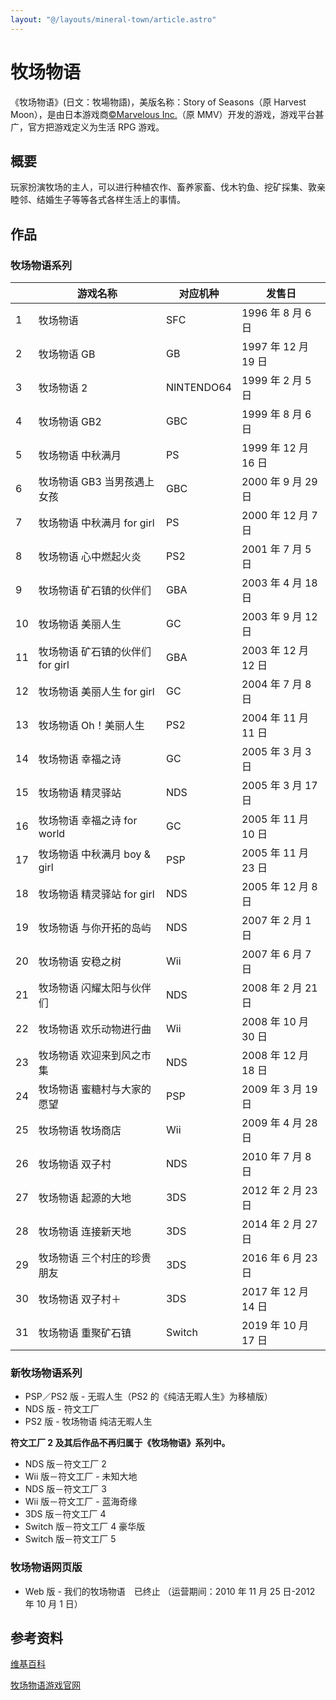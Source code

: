 ```yaml
---
layout: "@/layouts/mineral-town/article.astro"
---
```


# 牧场物语

《牧场物语》(日文：牧場物語)，美版名称：Story of Seasons（原 Harvest Moon），是由日本游戏商[©Marvelous Inc.](https://www.marv.jp/)（原 MMV）开发的游戏，游戏平台甚广，官方把游戏定义为生活 RPG 游戏。

## 概要

玩家扮演牧场的主人，可以进行种植农作、畜养家畜、伐木钓鱼、挖矿採集、敦亲睦邻、结婚生子等等各式各样生活上的事情。

## 作品

### 牧场物语系列

|     | 游戏名称                         | 对应机种   | 发售日              |
| --- | -------------------------------- | ---------- | ------------------- |
| 1   | 牧场物语                         | SFC        | 1996 年 8 月 6 日   |
| 2   | 牧场物语 GB                      | GB         | 1997 年 12 月 19 日 |
| 3   | 牧场物语 2                       | NINTENDO64 | 1999 年 2 月 5 日   |
| 4   | 牧场物语 GB2                     | GBC        | 1999 年 8 月 6 日   |
| 5   | 牧场物语 中秋满月                | PS         | 1999 年 12 月 16 日 |
| 6   | 牧场物语 GB3 当男孩遇上女孩      | GBC        | 2000 年 9 月 29 日  |
| 7   | 牧场物语 中秋满月 for girl       | PS         | 2000 年 12 月 7 日  |
| 8   | 牧场物语 心中燃起火炎            | PS2        | 2001 年 7 月 5 日   |
| 9   | 牧场物语 矿石镇的伙伴们          | GBA        | 2003 年 4 月 18 日  |
| 10  | 牧场物语 美丽人生                | GC         | 2003 年 9 月 12 日  |
| 11  | 牧场物语 矿石镇的伙伴们 for girl | GBA        | 2003 年 12 月 12 日 |
| 12  | 牧场物语 美丽人生 for girl       | GC         | 2004 年 7 月 8 日   |
| 13  | 牧场物语 Oh！美丽人生            | PS2        | 2004 年 11 月 11 日 |
| 14  | 牧场物语 幸福之诗                | GC         | 2005 年 3 月 3 日   |
| 15  | 牧场物语 精灵驿站                | NDS        | 2005 年 3 月 17 日  |
| 16  | 牧场物语 幸福之诗 for world      | GC         | 2005 年 11 月 10 日 |
| 17  | 牧场物语 中秋满月 boy & girl     | PSP        | 2005 年 11 月 23 日 |
| 18  | 牧场物语 精灵驿站 for girl       | NDS        | 2005 年 12 月 8 日  |
| 19  | 牧场物语 与你开拓的岛屿          | NDS        | 2007 年 2 月 1 日   |
| 20  | 牧场物语 安稳之树                | Wii        | 2007 年 6 月 7 日   |
| 21  | 牧场物语 闪耀太阳与伙伴们        | NDS        | 2008 年 2 月 21 日  |
| 22  | 牧场物语 欢乐动物进行曲          | Wii        | 2008 年 10 月 30 日 |
| 23  | 牧场物语 欢迎来到风之市集        | NDS        | 2008 年 12 月 18 日 |
| 24  | 牧场物语 蜜糖村与大家的愿望      | PSP        | 2009 年 3 月 19 日  |
| 25  | 牧场物语 牧场商店                | Wii        | 2009 年 4 月 28 日  |
| 26  | 牧场物语 双子村                  | NDS        | 2010 年 7 月 8 日   |
| 27  | 牧场物语 起源的大地              | 3DS        | 2012 年 2 月 23 日  |
| 28  | 牧场物语 连接新天地              | 3DS        | 2014 年 2 月 27 日  |
| 29  | 牧场物语 三个村庄的珍贵朋友      | 3DS        | 2016 年 6 月 23 日  |
| 30  | 牧场物语 双子村＋                | 3DS        | 2017 年 12 月 14 日 |
| 31  | 牧场物语 重聚矿石镇              | Switch     | 2019 年 10 月 17 日 |

### 新牧场物语系列

- PSP／PS2 版 - 无瑕人生（PS2 的《纯洁无暇人生》为移植版）
- NDS 版 - 符文工厂
- PS2 版 - 牧场物语 纯洁无暇人生

**符文工厂 2 及其后作品不再归属于《牧场物语》系列中。**

- NDS 版－符文工厂 2
- Wii 版－符文工厂 - 未知大地
- NDS 版－符文工厂 3
- Wii 版－符文工厂 - 蓝海奇缘
- 3DS 版－符文工厂 4
- Switch 版－符文工厂 4 豪华版
- Switch 版－符文工厂 5

### 牧场物语网页版

- Web 版 - 我们的牧场物语　已终止 （运营期间：2010 年 11 月 25 日-2012 年 10 月 1 日）

## 参考资料

[维基百科](http://zh.wikipedia.org/wiki/%e7%89%a7%e5%a0%b4%e7%89%a9%e8%aa%9-e%e7%b3%bb%e5%88%97)

[牧场物语游戏官网](https://www.bokumono.com/index.php)
